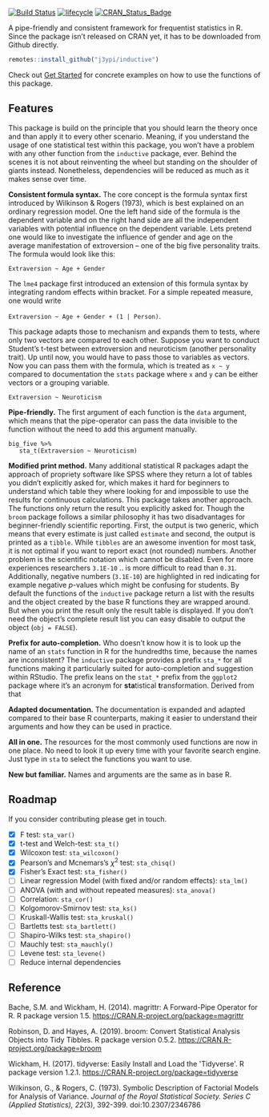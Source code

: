 <!-- badges: start -->

[![Build Status](https://travis-ci.org/j3ypi/inductive.svg?branch=master)](https://travis-ci.org/j3ypi/inductive) [![lifecycle](https://img.shields.io/badge/lifecycle-experimental-orange.svg)](https://www.tidyverse.org/lifecycle/#experimental) [![CRAN_Status_Badge](https://www.r-pkg.org/badges/version/inductive)](https://cran.r-project.org/package=inductive)

<!-- badges: end -->

A pipe-friendly and consistent framework for frequentist statistics in R. Since the package isn’t released on CRAN yet, it has to be downloaded from Github directly.

```R
remotes::install_github("j3ypi/inductive")
```

Check out [Get Started](https://j3ypi.github.io/inductive/articles/getstarted.html) for concrete examples on how to use the functions of this package. 

## Features 

This package is build on the principle that you should learn the theory once and than apply it to every other scenario. Meaning, if you understand the usage of one statistical test within this package, you won’t have a problem with any other function from the `inductive` package, ever. Behind the scenes it is not about reinventing the wheel but standing on the shoulder of giants instead. Nonetheless, dependencies will be reduced as much as it makes sense over time. 

**Consistent formula syntax.** The core concept is the formula syntax first introduced by Wilkinson & Rogers (1973), which is best explained on an ordinary regression model. One the left hand side of the formula is the dependent variable and on the right hand side are all the independent variables with potential influence on the dependent variable. Lets pretend one would like to investigate the influence of gender and age on the average manifestation of extroversion – one of the big five personality traits. The formula would look like this:

`Extraversion ~ Age + Gender`

The `lme4` package first introduced an extension of this formula syntax by integrating random effects within bracket. For a simple repeated measure, one would write 

`Extraversion ~ Age + Gender + (1 | Person)`. 

This package adapts those to mechanism and expands them to tests, where only two vectors are compared to each other. Suppose you want to conduct Student’s t-test between extroversion and neuroticism (another personality trait). Up until now, you would have to pass those to variables as vectors. Now you can pass them with the formula, which is treated as `x ~ y` compared to documentation the `stats` package where `x` and `y` can be either vectors or a grouping variable. 

`Extraversion ~ Neuroticism`

**Pipe-friendly.** The first argument of each function is the `data` argument, which means that the pipe-operator can pass the data invisible to the function without the need to add this argument manually. 

```{r}
big_five %>%
   sta_t(Extraversion ~ Neuroticism)
```

**Modified print method.** Many additional statistical R packages adapt the approach of propriety software like SPSS where they return a lot of tables you didn’t explicitly asked for, which makes it hard for beginners to understand which table they where looking for and impossible to use the results for continuous calculations. This package takes another approach. The functions only return the result you explicitly asked for. Though the `broom` package follows a similar philosophy it has two disadvantages for beginner-friendly scientific reporting. First, the output is two generic, which means that every estimate is just called `estimate` and second, the output is printed as a `tibble`. While `tibbles` are an awesome invention for most task, it is not optimal if you want to report exact (not rounded) numbers. Another problem is the scientific notation which cannot be disabled. Even for more experiences researchers `3.1E-10` .. is more difficult to read than `0.31`. Additionally, negative numbers (`3.1E-10`) are highlighted in red indicating for example negative *p*-values which might be confusing for students. By default the functions of the `inductive` package return a list with the results and the object created by the base R functions they are wrapped around. But when you print the result only the result table is displayed. If you don’t need the object’s complete result list you can easy disable to output the object (`obj = FALSE`).

**Prefix for auto-completion.** Who doesn’t know how it is to look up the name of an `stats` function in R for the hundredths time, because the names are inconsistent? The `inductive` package provides a prefix `sta_*` for all functions making it particularly suited for auto-completion and suggestion within RStudio. The prefix leans on the `stat_*` prefix from the `ggplot2` package where it’s an acronym for **sta**tistical **t**ransformation. Derived from that

**Adapted documentation.** The documentation is expanded and adapted compared to their base R counterparts, making it easier to understand their arguments and how they can be used in practice. 

**All in one.** The resources for the most commonly used functions are now in one place. No need to look it up every time with your favorite search engine. Just type in `sta` to select the functions you want to use.

**New but familiar.** Names and arguments are the same as in base R.

## Roadmap

If you consider contributing please get in touch. 

- [x] F test: `sta_var()` 
- [x] t-test and Welch-test: `sta_t()`
- [x] Wilcoxon test: `sta_wilcoxon()`
- [x] Pearson’s and Mcnemars’s $\chi^2$ test: `sta_chisq()`
- [x] Fisher’s Exact test: `sta_fisher()` 
- [ ] Linear regression Model (with fixed and/or random effects): `sta_lm()` 
- [ ] ANOVA (with and without repeated measures): `sta_anova()` 
- [ ] Correlation: `sta_cor()`
- [ ] Kolgomorov-Smirnov test: `sta_ks()`
- [ ] Kruskall-Wallis test: `sta_kruskal()`
- [ ] Bartletts test: `sta_bartlett()`
- [ ] Shapiro-Wilks test: `sta_shapiro()`
- [ ] Mauchly test: `sta_mauchly()`
- [ ] Levene test: `sta_levene()`
- [ ] Reduce internal dependencies

## Reference

Bache, S.M. and Wickham, H. (2014). magrittr: A Forward-Pipe Operator for R. R package version 1.5. https://CRAN.R-project.org/package=magrittr

Robinson, D. and Hayes, A. (2019). broom: Convert Statistical Analysis Objects into Tidy Tibbles. R package version 0.5.2. https://CRAN.R-project.org/package=broom

Wickham, H. (2017). tidyverse: Easily Install and Load the 'Tidyverse'. R package version 1.2.1. https://CRAN.R-project.org/package=tidyverse

Wilkinson, G., & Rogers, C. (1973). Symbolic Description of Factorial Models for Analysis of Variance. *Journal of the Royal Statistical Society. Series C (Applied Statistics),* *22*(3), 392-399. doi:10.2307/2346786

